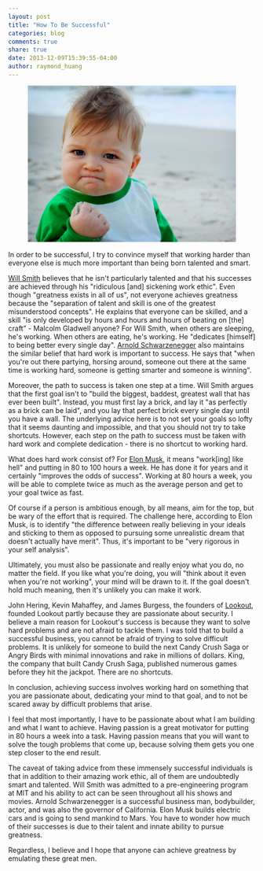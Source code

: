 ```yaml
---
layout: post
title: "How To Be Successful"
categories: blog
comments: true
share: true
date: 2013-12-09T15:39:55-04:00
author: raymond_huang
---
```


<figure>
  <img src="/images/success-kid.jpg" alt="Success Kid">
</figure>

In order to be successful, I try to convince myself that working harder than everyone else is much more important than being born talented and smart.

[Will Smith] believes that he isn't particularly talented and that his successes are achieved through his "ridiculous [and] sickening work ethic". Even though "greatness exists in all of us", not everyone achieves greatness because the "separation of talent and skill is one of the greatest misunderstood concepts". He explains that everyone can be skilled, and a skill "is only developed by hours and hours and hours of beating on [the] craft" - Malcolm Gladwell anyone? For Will Smith, when others are sleeping, he's working. When others are eating, he's working. He "dedicates [himself] to being better every single day". [Arnold Schwarzenegger] also maintains the similar belief that hard work is important to success. He says that "when you're out there partying, horsing around, someone out there at the same time is working hard, someone is getting smarter and someone is winning".

Moreover, the path to success is taken one step at a time. Will Smith argues that the first goal isn't to "build the biggest, baddest, greatest wall that has ever been built". Instead, you must first lay a brick, and lay it "as perfectly as a brick can be laid", and you lay that perfect brick every single day until you have a wall. The underlying advice here is to not set your goals so lofty that it seems daunting and impossible, and that you should not try to take shortcuts. However, each step on the path to success must be taken with hard work and complete dedication - there is no shortcut to working hard. 

What does hard work consist of? For [Elon Musk], it means "work[ing] like hell" and putting in 80 to 100 hours a week. He has done it for years and it certainly "improves the odds of success". Working at 80 hours a week, you will be able to complete twice as much as the average person and get to your goal twice as fast.

Of course if a person is ambitious enough, by all means, aim for the top, but be wary of the effort that is required. The challenge here, according to Elon Musk, is to identify "the difference between really believing in your ideals and sticking to them as opposed to pursuing some unrealistic dream that doesn't actually have merit". Thus, it's important to be "very rigorous in your self analysis".

Ultimately, you must also be passionate and really enjoy what you do, no matter the field. If you like what you're doing, you will "think about it even when you're not working", your mind will be drawn to it. If the goal doesn't hold much meaning, then it's unlikely you can make it work.

John Hering, Kevin Mahaffey, and James Burgess, the founders of [Lookout](https://www.lookout.com/ "Lookout"), founded Lookout partly because they are passionate about security. I believe a main reason for Lookout's success is because they want to solve hard problems and are not afraid to tackle them. I was told that to build a successful business, you cannot be afraid of trying to solve difficult problems. It is unlikely for someone to build the next Candy Crush Saga or Angry Birds with minimal innovations and rake in millions of dollars. King, the company that built Candy Crush Saga, published numerous games before they hit the jackpot. There are no shortcuts.

In conclusion, achieving success involves working hard on something that you are passionate about, dedicating your mind to that goal, and to not be scared away by difficult problems that arise.

I feel that most importantly, I have to be passionate about what I am building and what I want to achieve. Having passion is a great motivator for putting in 80 hours a week into a task. Having passion means that you will want to solve the tough problems that come up, because solving them gets you one step closer to the end result.

The caveat of taking advice from these immensely successful individuals is that in addition to their amazing work ethic, all of them are undoubtedly smart and talented. Will Smith was admitted to a pre-engineering program at MIT and his ability to act can be seen throughout all his shows and movies. Arnold Schwarzenegger is a successful business man, bodybuilder, actor, and was also the governor of California. Elon Musk builds electric cars and is going to send mankind to Mars. You have to wonder how much of their successes is due to their talent and innate ability to pursue greatness.

Regardless, I believe and I hope that anyone can achieve greatness by emulating these great men.

[Will Smith]: http://www.youtube.com/watch?v=2k74r1aoMc0

[Arnold Schwarzenegger]: http://www.youtube.com/watch?v=vH0nP4NzS9M

[Elon Musk]: http://www.youtube.com/watch?v=GtaxU6DZvLs

